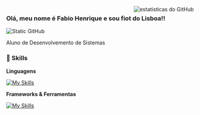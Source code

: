 <img align='right' src="https://github-readme-stats.vercel.app/api?username=Fabiox7778&show_icons=true&title_color=0366d6&text_color=24292e&icon_color=0366d6&bg_color=ffffff&cache_seconds=2300" alt="estatísticas do GitHub">

### Olá, meu nome é Fabio Henrique e sou fiot do Lisboa!!

<img src="https://img.shields.io/static/v1?label=Overview&message=Fabio&color=0366d6&style=for-the-badge&logo=GitHub" alt="Static GitHub">

<p>Aluno de Desenvolvemento de Sistemas</p>


### 🚀 Skills

**Linguagens**

[![My Skills](https://skillicons.dev/icons?i=js,html,css,py,nodejs)](https://skillicons.dev)

**Frameworks & Ferramentas**

[![My Skills](https://skillicons.dev/icons?i=git,vscode)](https://skillicons.dev)
